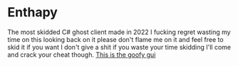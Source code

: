 # Enthapy
The most skidded C# ghost client made in 2022 I fucking regret wasting my time on this looking back on it please don't flame me on it
and feel free to skid it if you want I don't give a shit if you waste your time skidding I'll come and crack your cheat though.
[This is the goofy gui](https://raw.githubusercontent.com/Whatlify/Enthapy/main/gui.png)
